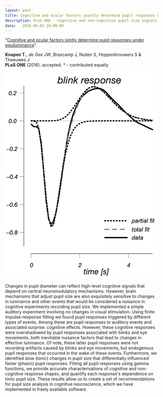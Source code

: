 ```yaml
---
layout: post
title: Cognitive and ocular factors jointly determine pupil responses under equiluminance
description: PLoS ONE - Cognitive and non-cognitive pupil size signals
date:   2016-05-03 16:00:00
---
```


"<a href="" target="_blank" alt="Cognitive and ocular factors jointly determine pupil responses under equiluminance" >Cognitive and ocular factors jointly determine pupil responses under equiluminance</a>". 

<strong>Knapen T.*</strong>, de Gee JW*, Brascamp J, Nuiten S, Hoppenbrouwers S & Theeuwes J<br /> 
<strong>PLoS ONE</strong> (2016). accepted. * - contributed equally

<img class="col one right" src="/img/publications/blink_pupil.png">

Changes in pupil diameter can reflect high-level cognitive signals that depend on central neuromodulatory mechanisms. However, brain mechanisms that adjust pupil size are also exquisitely sensitive to changes in luminance and other events that would be considered a nuisance in cognitive experiments recording pupil size. We implemented a simple auditory experiment involving no changes in visual stimulation. Using finite impulse-response fitting we found pupil responses triggered by different types of events. Among these are pupil responses to auditory events and associated surprise: cognitive effects. However, these cognitive responses were overshadowed by pupil responses associated with blinks and eye movements, both inevitable nuisance factors that lead to changes in effective luminance. Of note, these latter pupil responses were not recording artifacts caused by blinks and eye movements, but endogenous pupil responses that occurred in the wake of these events. Furthermore, we identified slow (tonic) changes in pupil size that differentially influenced faster (phasic) pupil responses. Fitting all pupil responses using gamma functions, we provide accurate characterisations of cognitive and non-cognitive response shapes, and quantify each response's dependence on tonic pupil size. These results allow us to create a set of recommendations for pupil size analysis in cognitive neuroscience, which we have implemented in freely available software.